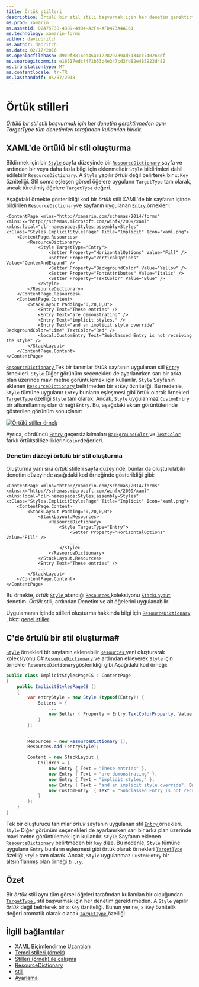 ```yaml
---
title: Örtük stilleri
description: Örtülü bir stil stili başvurmak için her denetim gerektirmeden aynı TargetType tüm denetimleri tarafından kullanılan biridir.
ms.prod: xamarin
ms.assetid: 02A75F3B-4389-49D4-A2F4-AFD473A4A161
ms.technology: xamarin-forms
author: davidbritch
ms.author: dabritch
ms.date: 02/17/2016
ms.openlocfilehash: d9c9f8816ea45ac122829739ad5134cc740263df
ms.sourcegitcommit: e16517edcf471b53b4e347cd3fd82e485923d482
ms.translationtype: MT
ms.contentlocale: tr-TR
ms.lasthandoff: 05/07/2018
---
```

# <a name="implicit-styles"></a>Örtük stilleri

_Örtülü bir stil stili başvurmak için her denetim gerektirmeden aynı TargetType tüm denetimleri tarafından kullanılan biridir._

## <a name="creating-an-implicit-style-in-xaml"></a>XAML'de örtülü bir stil oluşturma

Bildirmek için bir [ `Style` ](https://developer.xamarin.com/api/type/Xamarin.Forms.Style/) sayfa düzeyinde bir [ `ResourceDictionary` ](https://developer.xamarin.com/api/type/Xamarin.Forms.ResourceDictionary/) sayfa ve ardından bir veya daha fazla bilgi için eklenmelidir `Style` bildirimleri dahil edilebilir `ResourceDictionary`. A `Style` yapılır *örtük* değil belirterek bir `x:Key` özniteliği. Stil sonra eşleşen görsel öğelere uygulanır `TargetType` tam olarak, ancak türetilmiş öğelere `TargetType` değeri.

Aşağıdaki örnekte gösterildiği kod bir *örtük* stili XAML'de bir sayfanın içinde bildirilen `ResourceDictionary`ve sayfanın uygulanan [ `Entry` ](https://developer.xamarin.com/api/type/Xamarin.Forms.Entry/) örnekleri:

```xaml
<ContentPage xmlns="http://xamarin.com/schemas/2014/forms" xmlns:x="http://schemas.microsoft.com/winfx/2009/xaml" xmlns:local="clr-namespace:Styles;assembly=Styles" x:Class="Styles.ImplicitStylesPage" Title="Implicit" Icon="xaml.png">
    <ContentPage.Resources>
        <ResourceDictionary>
            <Style TargetType="Entry">
                <Setter Property="HorizontalOptions" Value="Fill" />
                <Setter Property="VerticalOptions" Value="CenterAndExpand" />
                <Setter Property="BackgroundColor" Value="Yellow" />
                <Setter Property="FontAttributes" Value="Italic" />
                <Setter Property="TextColor" Value="Blue" />
            </Style>
        </ResourceDictionary>
    </ContentPage.Resources>
    <ContentPage.Content>
        <StackLayout Padding="0,20,0,0">
            <Entry Text="These entries" />
            <Entry Text="are demonstrating" />
            <Entry Text="implicit styles," />
            <Entry Text="and an implicit style override" BackgroundColor="Lime" TextColor="Red" />
            <local:CustomEntry Text="Subclassed Entry is not receiving the style" />
        </StackLayout>
    </ContentPage.Content>
</ContentPage>
```

[ `ResourceDictionary` ](https://developer.xamarin.com/api/type/Xamarin.Forms.ResourceDictionary/) Tek bir tanımlar *örtük* sayfanın uygulanan stil [ `Entry` ](https://developer.xamarin.com/api/type/Xamarin.Forms.Entry/) örnekleri. `Style` Diğer görünüm seçenekleri de ayarlanırken sarı bir arka plan üzerinde mavi metne görüntülemek için kullanılır. `Style` Sayfanın eklenen [ `ResourceDictionary` ](https://developer.xamarin.com/api/type/Xamarin.Forms.ResourceDictionary/) belirtmeden bir `x:Key` özniteliği. Bu nedenle, `Style` tümüne uygulanır `Entry` bunların eşleşmesi gibi örtük olarak örnekleri [ `TargetType` ](https://developer.xamarin.com/api/property/Xamarin.Forms.Style.TargetType/) özelliği `Style` tam olarak. Ancak, `Style` uygulanmaz `CustomEntry` bir altsınıflanmış olan örneği `Entry`. Bu, aşağıdaki ekran görüntülerinde gösterilen görünüm sonuçlanır:

[![](implicit-images/implicit-styles.png "Örtülü stiller örnek")](implicit-images/implicit-styles-large.png#lightbox "örtülü stiller örneği")

Ayrıca, dördüncü [ `Entry` ](https://developer.xamarin.com/api/type/Xamarin.Forms.Entry/) geçersiz kılmaları [ `BackgroundColor` ](https://developer.xamarin.com/api/property/Xamarin.Forms.VisualElement.BackgroundColor/) ve [ `TextColor` ](https://developer.xamarin.com/api/property/Xamarin.Forms.Entry.TextColor/) farklı örtükstilözelliklerini`Color`değerleri.

### <a name="creating-an-implicit-style-at-the-control-level"></a>Denetim düzeyi örtülü bir stil oluşturma

Oluşturma yanı sıra *örtük* stilleri sayfa düzeyinde, bunlar da oluşturulabilir denetim düzeyinde aşağıdaki kod örneğinde gösterildiği gibi:

```xaml
<ContentPage xmlns="http://xamarin.com/schemas/2014/forms" xmlns:x="http://schemas.microsoft.com/winfx/2009/xaml" xmlns:local="clr-namespace:Styles;assembly=Styles" x:Class="Styles.ImplicitStylesPage" Title="Implicit" Icon="xaml.png">
    <ContentPage.Content>
        <StackLayout Padding="0,20,0,0">
            <StackLayout.Resources>
                <ResourceDictionary>
                    <Style TargetType="Entry">
                        <Setter Property="HorizontalOptions" Value="Fill" />
                        ...
                    </Style>
                </ResourceDictionary>
            </StackLayout.Resources>
            <Entry Text="These entries" />
            ...
        </StackLayout>
    </ContentPage.Content>
</ContentPage>
```

Bu örnekte, *örtük* [ `Style` ](https://developer.xamarin.com/api/type/Xamarin.Forms.Style/) atandığı [ `Resources` ](https://developer.xamarin.com/api/property/Xamarin.Forms.VisualElement.Resources/) koleksiyonu [ `StackLayout` ](https://developer.xamarin.com/api/type/Xamarin.Forms.StackLayout/)denetim. *Örtük* stili, ardından Denetim ve alt öğelerini uygulanabilir.

Uygulamanın içinde stilleri oluşturma hakkında bilgi için [ `ResourceDictionary` ](https://developer.xamarin.com/api/type/Xamarin.Forms.ResourceDictionary/), bkz: [genel stiller](~/xamarin-forms/user-interface/styles/application.md).

## <a name="creating-an-implicit-style-in-c35"></a>C'de örtülü bir stil oluşturma&#35;

[`Style`](https://developer.xamarin.com/api/type/Xamarin.Forms.Style/) örnekleri bir sayfanın eklenebilir [ `Resources` ](https://developer.xamarin.com/api/property/Xamarin.Forms.VisualElement.Resources/) yeni oluşturarak koleksiyonu C# [ `ResourceDictionary` ](https://developer.xamarin.com/api/type/Xamarin.Forms.ResourceDictionary/)ve ardından ekleyerek `Style` için örnekler `ResourceDictionary`gösterildiği gibi Aşağıdaki kod örneği:

```csharp
public class ImplicitStylesPageCS : ContentPage
{
    public ImplicitStylesPageCS ()
    {
        var entryStyle = new Style (typeof(Entry)) {
            Setters = {
                ...
                new Setter { Property = Entry.TextColorProperty, Value = Color.Blue }
            }
        };

        ...
        Resources = new ResourceDictionary ();
        Resources.Add (entryStyle);

        Content = new StackLayout {
            Children = {
                new Entry { Text = "These entries" },
                new Entry { Text = "are demonstrating" },
                new Entry { Text = "implicit styles," },
                new Entry { Text = "and an implicit style override", BackgroundColor = Color.Lime, TextColor = Color.Red },
                new CustomEntry  { Text = "Subclassed Entry is not receiving the style" }
            }
        };
    }
}
```

Tek bir oluşturucu tanımlar *örtük* sayfanın uygulanan stil [ `Entry` ](https://developer.xamarin.com/api/type/Xamarin.Forms.Entry/) örnekleri. `Style` Diğer görünüm seçenekleri de ayarlanırken sarı bir arka plan üzerinde mavi metne görüntülemek için kullanılır. `Style` Sayfanın eklenen [ `ResourceDictionary` ](https://developer.xamarin.com/api/type/Xamarin.Forms.ResourceDictionary/) belirtmeden bir `key` dize. Bu nedenle, `Style` tümüne uygulanır `Entry` bunların eşleşmesi gibi örtük olarak örnekleri [ `TargetType` ](https://developer.xamarin.com/api/property/Xamarin.Forms.Style.TargetType/) özelliği `Style` tam olarak. Ancak, `Style` uygulanmaz `CustomEntry` bir altsınıflanmış olan örneği `Entry`.

## <a name="summary"></a>Özet

Bir *örtük* stili aynı tüm görsel öğeleri tarafından kullanılan bir olduğundan [ `TargetType` ](https://developer.xamarin.com/api/property/Xamarin.Forms.Style.TargetType/), stil başvurmak için her denetim gerektirmeden. A `Style` yapılır *örtük* değil belirterek bir `x:Key` özniteliği. Bunun yerine, `x:Key` öznitelik değeri otomatik olarak olacak [ `TargetType` ](https://developer.xamarin.com/api/property/Xamarin.Forms.Style.TargetType/) özelliği.



## <a name="related-links"></a>İlgili bağlantılar

- [XAML Biçimlendirme Uzantıları](~/xamarin-forms/xaml/xaml-basics/xaml-markup-extensions.md)
- [Temel stilleri (örnek)](https://developer.xamarin.com/samples/xamarin-forms/UserInterface/Styles/BasicStyles/)
- [Stilleri (örnek) ile çalışma](https://developer.xamarin.com/samples/xamarin-forms/WorkingWithStyles/)
- [ResourceDictionary](https://developer.xamarin.com/api/type/Xamarin.Forms.ResourceDictionary/)
- [stili](https://developer.xamarin.com/api/type/Xamarin.Forms.Style/)
- [Ayarlama](https://developer.xamarin.com/api/type/Xamarin.Forms.Setter/)
